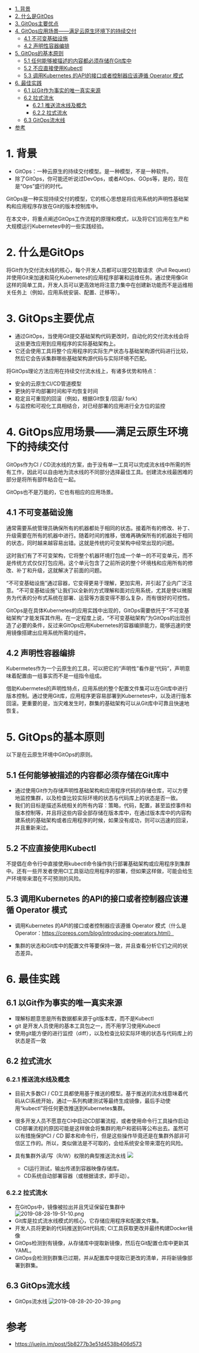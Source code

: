 <!-- TOC -->

- [1. 背景](#1-背景)
- [2. 什么是GitOps](#2-什么是gitops)
- [3. GitOps主要优点](#3-gitops主要优点)
- [4. GitOps应用场景——满足云原生环境下的持续交付](#4-gitops应用场景满足云原生环境下的持续交付)
    - [4.1 不可变基础设施](#41-不可变基础设施)
    - [4.2 声明性容器编排](#42-声明性容器编排)
- [5. GitOps的基本原则](#5-gitops的基本原则)
    - [5.1 任何能够被描述的内容都必须存储在Git库中](#51-任何能够被描述的内容都必须存储在git库中)
    - [5.2 不应直接使用Kubectl](#52-不应直接使用kubectl)
    - [5.3 调用Kubernetes 的API的接口或者控制器应该遵循 Operator 模式](#53-调用kubernetes-的api的接口或者控制器应该遵循-operator-模式)
- [6. 最佳实践](#6-最佳实践)
    - [6.1 以Git作为事实的唯一真实来源](#61-以git作为事实的唯一真实来源)
    - [6.2 拉式流水](#62-拉式流水)
        - [6.2.1 推送流水线及概念](#621-推送流水线及概念)
        - [6.2.2 拉式流水](#622-拉式流水)
    - [6.3 GitOps流水线](#63-gitops流水线)
- [参考](#参考)

<!-- /TOC -->
# 1. 背景
* GitOps：一种云原生的持续交付模型。是一种模型，不是一种软件。
* 除了GitOps，你可能还听说过DevOps，或者AIOps、GOps等，是的，现在是“Ops”盛行的时代。

GitOps是一种实现持续交付的模型，它的核心思想是将应用系统的声明性基础架构和应用程序存放在Git的版本控制库中。

在本文中，将重点阐述GitOps工作流程的原理和模式，以及将它们应用在生产和大规模运行Kubernetes中的一些实践经验。

# 2. 什么是GitOps
将Git作为交付流水线的核心，每个开发人员都可以提交拉取请求（Pull Request）并使用Gi​​t来加速和简化Kubernetes的应用程序部署和运维任务。通过使用像Git这样的简单工具，开发人员可以更高效地将注意力集中在创建新功能而不是运维相关任务上（例如，应用系统安装、配置、迁移等）。

# 3. GitOps主要优点
* 通过GitOps，当使用Git提交基础架构代码更改时，自动化的交付流水线会将这些更改应用到应用程序的实际基础架构上。
* 它还会使用工具将整个应用程序的实际生产状态与基础架构源代码进行比较，然后它会告诉集群哪些基础架构源代码与实际环境不匹配。

将GitOps理论方法应用在持续交付流水线上，有诸多优势和特点：
* 安全的云原生CI/CD管道模型
* 更快的平均部署时间和平均恢复时间
* 稳定且可重现的回滚（例如，根据Git恢复/回滚/ fork）
* 与监控和可视化工具相结合，对已经部署的应用进行全方位的监控

# 4. GitOps应用场景——满足云原生环境下的持续交付
GitOps作为CI / CD流水线的方案，由于没有单一工具可以完成流水线中所需的所有工作，因此可以自由地为流水线的不同部分选择最佳工具。创建流水线最困难的部分是将所有部件粘合在一起。

GitOps也不是万能的，它也有相应的应用场景。

## 4.1 不可变基础设施
通常需要系统管理员确保所有的机器都处于相同的状态。接着所有的修改、补丁、升级需要在所有的机器中进行。随着时间的推移，很难再确保所有的机器处于相同的状态，同时越来越容易出错。这就是传统的可变架构中经常出现的问题。

这时我们有了不可变架构，它将整个机器环境打包成一个单一的不可变单元，而不是传统方式仅仅打包应用。这个单元包含了之前所说的整个环境栈和应用所有的修改、补丁和升级，这就解决了前面的问题。

“不可变基础设施”通过容器，它变得更易于理解，更加实用，并引起了业内广泛注意。“不可变基础设施”让我们以全新的方式理解和面对应用系统，尤其是使以微服务为代表的分布式系统在部署、运营等方面变得不那么复杂，而有很好的可控性。

GitOps是在具体Kubernetes的应用实践中出现的，GitOps需要依托于“不可变基础架构”才能发挥其作用。在一定程度上说，“不可变基础架构”为GitOps的出现创造了必要的条件，反过来GitOps应用Kubernetes的容器编排能力，能够迅速的使用镜像搭建出应用系统所需的组件。

## 4.2 声明性容器编排
Kubermetes作为一个云原生的工具，可以把它的“声明性”看作是“代码”，声明意味着配置由一组事实而不是一组指令组成。

借助Kubermetes的声明性特点，应用系统的整个配置文件集可以在Git库中进行版本控制。通过使用Git库，应用程序更容易部署到Kubernetes中，以及进行版本回滚。更重要的是，当灾难发生时，群集的基础架构可以从Git库中可靠且快速地恢复。

# 5. GitOps的基本原则
以下是在云原生环境中GitOps的原则。

## 5.1 任何能够被描述的内容都必须存储在Git库中
* 通过使用Git作为存储声明性基础架构和应用程序代码的存储仓库，可以方便地监控集群，以及检查比较实际环境的状态与代码库上的状态是否一致。
* 我们的目标是描述系统相关的所有内容：策略，代码，配置，甚至监控事件和版本控制等，并且将这些内容全部存储在版本库中，在通过版本库中的内容构建系统的基础架构或者应用程序的时候，如果没有成功，则可以迅速的回滚，并且重新来过。

## 5.2 不应直接使用Kubectl
不提倡在命令行中直接使用kubectl命令操作执行部署基础架构或应用程序到集群中。还有一些开发者使用CI工具驱动应用程序的部署，但如果这样做，可能会给生产环境带来潜在不可预测的风险。

## 5.3 调用Kubernetes 的API的接口或者控制器应该遵循 Operator 模式
* 调用Kubernetes 的API的接口或者控制器应该遵循 Operator 模式（什么是Operator：https://coreos.com/blog/introducing-operators.html）

* 集群的状态和Git库中的配置文件等要保持一致，并且查看分析它们之间的状态差异。

# 6. 最佳实践
## 6.1 以Git作为事实的唯一真实来源
* 理解标题意思是所有数据都来源于git版本库，而不是Kubectl
* git 是开发人员使用的基本工具包之一，而不用学习使用Kubectl
* 使用git能方便的进行监控（diff），以及检查比较实际环境的状态与代码库上的状态是否一致

## 6.2 拉式流水
### 6.2.1 推送流水线及概念
* 目前大多数CI / CD工具都使用基于推送的模型。基于推送的流水线意味着代码从CI系统开始，通过一系列构建测试等最终生成镜像，最后手动使用“kubectl”将任何更改推送到Kubernetes集群。

* 很多开发人员不愿意在CI中启动CD部署流程，或者使用命令行工具操作启动CD部署流程的原因可能是这样做会将集群的用户和密码等公布出去。虽然可以有措施保护CI / CD 脚本和命令行，但是这些操作毕竟还是在集群外部非可信区工作的。所以，类似做法是不可取的，会给系统安全带来潜在的风险。
* 具有集群外读/写（R/W）权限的典型推送流水线
![](./images/2019-08-28-19-29-38.png)
    * CI运行测试，输出传递到容器映像存储库。
    * CD系统自动部署容器（或根据请求，即手动）。

### 6.2.2 拉式流水
* 在GitOps中，镜像被拉出并且凭证保留在集群中
![2019-08-28-19-51-10.png](./images/2019-08-28-19-51-10.png)
* Git库是拉式流水线模式的核心，它存储应用程序和配置文件集。
* 开发人员将更新的代码推送到Git代码库; CI工具获取更改并最终构建Docker镜像
* GitOps检测到有镜像，从存储库中提取新镜像，然后在Git配置仓库中更新其YAML。
* GitOps会检测到群集已过期，并从配置库中提取已更改的清单，并将新镜像部署到群集。

## 6.3 GitOps流水线
* GitOps流水线
![2019-08-28-20-20-39.png](./images/2019-08-28-20-20-39.png)

# 参考
* https://juejin.im/post/5b8277b3e51d4538b406d573